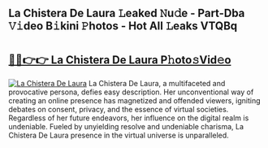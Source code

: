 ## La Chistera De Laura 𝙻eaked 𝙽u𝚍e - Part-Dba 𝚅𝚒deo B𝚒kini 𝙿hotos - Hot All 𝙻eaks VTQBq

# <h2><a href="http://ld48oo1.urlbe.top/?page=La+Chistera+De+Laura">🔗🔗👉👉 La Chistera De Laura P𝚑oto𝚜Vid𝚎o</a></h2>

[![La Chistera De Laura](https://i.imgur.com/eBuTRDB.gif)](http://ld48oo1.urlbe.top/?page=La+Chistera+De+Laura)
La Chistera De Laura, a multifaceted and provocative persona, defies easy description. Her unconventional way of creating an online presence has magnetized and offended viewers, igniting debates on consent, privacy, and the essence of virtual societies. Regardless of her future endeavors, her influence on the digital realm is undeniable. Fueled by unyielding resolve and undeniable charisma, La Chistera De Laura presence in the virtual universe is unparalleled.
